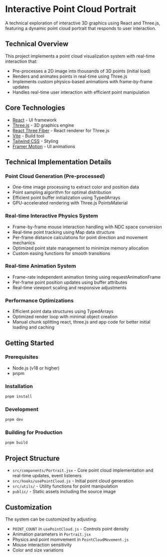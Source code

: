 # Interactive Point Cloud Portrait

A technical exploration of interactive 3D graphics using React and Three.js, featuring a dynamic point cloud portrait that responds to user interaction.

## Technical Overview

This project implements a point cloud visualization system with real-time interaction that:

- Pre-processes a 2D image into thousands of 3D points (initial load)
- Renders and animates points in real-time using Three.js
- Implements custom physics-based animations with frame-by-frame updates
- Handles real-time user interaction with efficient point manipulation

## Core Technologies

- [React](https://reactjs.org/) - UI framework
- [Three.js](https://threejs.org/) - 3D graphics engine
- [React Three Fiber](https://github.com/pmndrs/react-three-fiber) - React renderer for Three.js
- [Vite](https://vitejs.dev/) - Build tool
- [Tailwind CSS](https://tailwindcss.com/) - Styling
- [Framer Motion](https://www.framer.com/motion/) - UI animations

## Technical Implementation Details

### Point Cloud Generation (Pre-processed)

- One-time image processing to extract color and position data
- Point sampling algorithm for optimal distribution
- Efficient point buffer initialization using TypedArrays
- GPU-accelerated rendering with Three.js PointsMaterial

### Real-time Interactive Physics System

- Frame-by-frame mouse interaction handling with NDC space conversion
- Real-time point tracking using Map data structure
- Per-frame distance calculations for point direction and movement mechanics
- Optimized point state management to minimize memory allocation
- Custom easing functions for smooth transitions

### Real-time Animation System

- Frame-rate independent animation timing using requestAnimationFrame
- Per-frame point position updates using buffer attributes
- Real-time viewport scaling and responsive adjustments

### Performance Optimizations

- Efficient point data structures using TypedArrays
- Optimized render loop with minimal object creation
- Manual chunk splitting react, three.js and app code for better initial loading and caching

## Getting Started

### Prerequisites

- Node.js (v18 or higher)
- pnpm

### Installation

```bash
pnpm install
```

### Development

```bash
pnpm dev
```

### Building for Production

```bash
pnpm build
```

## Project Structure

- `src/components/Portrait.jsx` - Core point cloud implementation and real-time updates, event listeners
- `src/hooks/usePointCloud.js` - Initial point cloud generation
- `src/utils/` - Utility functions for point manipulation
- `public/` - Static assets including the source image

## Customization

The system can be customized by adjusting:

- `POINT_COUNT` in `usePointCloud.js` - Controls point density
- Animation parameters in `Portrait.jsx`
- Physics and point momvement in `PointCloudMovement.js`
- Mouse interaction sensitivity
- Color and size variations

